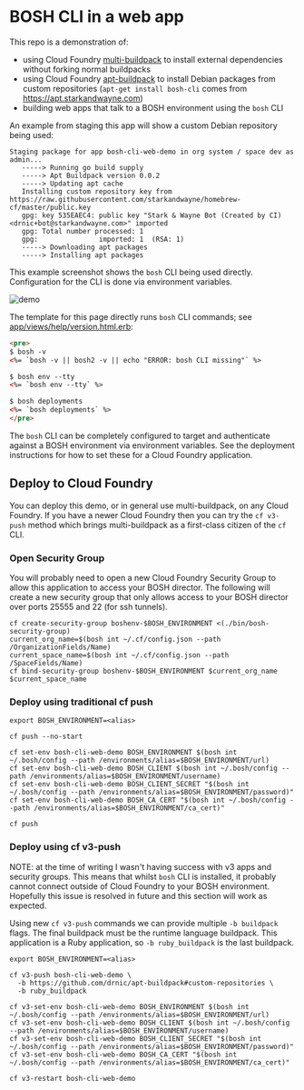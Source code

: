 # BOSH CLI in a web app

This repo is a demonstration of:

* using Cloud Foundry [multi-buildpack](https://github.com/cloudfoundry/multi-buildpack/) to install external dependencies without forking normal buildpacks
* using Cloud Foundry [apt-buildpack](https://github.com/cloudfoundry/apt-buildpack/) to install Debian packages from custom repositories (`apt-get install bosh-cli` comes from https://apt.starkandwayne.com)
* building web apps that talk to a BOSH environment using the `bosh` CLI

An example from staging this app will show a custom Debian repository being used:

```
Staging package for app bosh-cli-web-demo in org system / space dev as admin...
   -----> Running go build supply
   -----> Apt Buildpack version 0.0.2
   -----> Updating apt cache
   Installing custom repository key from https://raw.githubusercontent.com/starkandwayne/homebrew-cf/master/public.key
   gpg: key 535EAEC4: public key "Stark & Wayne Bot (Created by CI) <drnic+bot@starkandwayne.com>" imported
   gpg: Total number processed: 1
   gpg:               imported: 1  (RSA: 1)
   -----> Downloading apt packages
   -----> Installing apt packages
```

This example screenshot shows the `bosh` CLI being used directly. Configuration for the CLI is done via environment variables.

![demo](https://github.com/cloudfoundry-community/bosh-cli-web-demo/raw/master/public/bosh-cli-web-demo.png)

The template for this page directly runs `bosh` CLI commands; see [app/views/help/version.html.erb](https://github.com/cloudfoundry-community/bosh-cli-web-demo/blob/master/app/views/help/version.html.erb):

```html
<pre>
$ bosh -v
<%= `bosh -v || bosh2 -v || echo "ERROR: bosh CLI missing"` %>

$ bosh env --tty
<%= `bosh env --tty` %>

$ bosh deployments
<%= `bosh deployments` %>
</pre>
```

The `bosh` CLI can be completely configured to target and authenticate against a BOSH environment via environment variables. See the deployment instructions for how to set these for a Cloud Foundry application.

## Deploy to Cloud Foundry

You can deploy this demo, or in general use multi-buildpack, on any Cloud Foundry. If you have a newer Cloud Foundry then you can try the `cf v3-push` method which brings multi-buildpack as a first-class citizen of the `cf` CLI.

### Open Security Group

You will probably need to open a new Cloud Foundry Security Group to allow this application to access your BOSH director. The following will create a new security group that only allows access to your BOSH director over ports 25555 and 22 (for ssh tunnels).

```
cf create-security-group boshenv-$BOSH_ENVIRONMENT <(./bin/bosh-security-group)
current_org_name=$(bosh int ~/.cf/config.json --path /OrganizationFields/Name)
current_space_name=$(bosh int ~/.cf/config.json --path /SpaceFields/Name)
cf bind-security-group boshenv-$BOSH_ENVIRONMENT $current_org_name $current_space_name
```

### Deploy using traditional cf push

```
export BOSH_ENVIRONMENT=<alias>

cf push --no-start

cf set-env bosh-cli-web-demo BOSH_ENVIRONMENT $(bosh int ~/.bosh/config --path /environments/alias=$BOSH_ENVIRONMENT/url)
cf set-env bosh-cli-web-demo BOSH_CLIENT $(bosh int ~/.bosh/config --path /environments/alias=$BOSH_ENVIRONMENT/username)
cf set-env bosh-cli-web-demo BOSH_CLIENT_SECRET "$(bosh int ~/.bosh/config --path /environments/alias=$BOSH_ENVIRONMENT/password)"
cf set-env bosh-cli-web-demo BOSH_CA_CERT "$(bosh int ~/.bosh/config --path /environments/alias=$BOSH_ENVIRONMENT/ca_cert)"

cf push
```

### Deploy using cf v3-push

NOTE: at the time of writing I wasn't having success with v3 apps and security groups. This means that whilst `bosh` CLI is installed, it probably cannot connect outside of Cloud Foundry to your BOSH environment. Hopefully this issue is resolved in future and this section will work as expected.

Using new `cf v3-push` commands we can provide multiple `-b buildpack` flags. The final buildpack must be the runtime language buildpack. This application is a Ruby application, so `-b ruby_buildpack` is the last buildpack.

```
export BOSH_ENVIRONMENT=<alias>

cf v3-push bosh-cli-web-demo \
  -b https://github.com/drnic/apt-buildpack#custom-repositories \
  -b ruby_buildpack

cf v3-set-env bosh-cli-web-demo BOSH_ENVIRONMENT $(bosh int ~/.bosh/config --path /environments/alias=$BOSH_ENVIRONMENT/url)
cf v3-set-env bosh-cli-web-demo BOSH_CLIENT $(bosh int ~/.bosh/config --path /environments/alias=$BOSH_ENVIRONMENT/username)
cf v3-set-env bosh-cli-web-demo BOSH_CLIENT_SECRET "$(bosh int ~/.bosh/config --path /environments/alias=$BOSH_ENVIRONMENT/password)"
cf v3-set-env bosh-cli-web-demo BOSH_CA_CERT "$(bosh int ~/.bosh/config --path /environments/alias=$BOSH_ENVIRONMENT/ca_cert)"

cf v3-restart bosh-cli-web-demo
```
